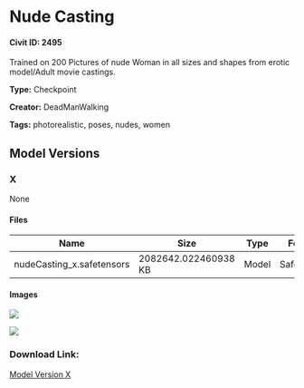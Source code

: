 # Nude Casting

#### Civit ID: 2495

<p>Trained on 200 Pictures of nude Woman in all sizes and shapes from erotic model/Adult movie castings.</p>

**Type:** Checkpoint

**Creator:** DeadManWalking

**Tags:** photorealistic, poses, nudes, women

## Model Versions

### X

None

#### Files

| Name | Size | Type | Format | Download Url | AutoV1 | AutoV2 | SHA256 | CRC32 | BLAKE3 |
| --- | --- | --- | --- | --- | --- | --- | --- | --- | --- |
| nudeCasting_x.safetensors | 2082642.022460938 KB | Model | SafeTensor | https://civitai.com/api/download/models/2738 | 0248DA5C | B9BFFDCAF3 | B9BFFDCAF341C376F73D165934110049328F7DBAC0A3D9A298BA9B2821AB3C1D | F9A130B0 | C838893AE51D09480F1677DB4D3639EB996942A6C47057D259B634691A69D024 |

#### Images

<p><img src="https://image.civitai.com/xG1nkqKTMzGDvpLrqFT7WA/bcd5e08e-8ab7-4cea-1d76-7bd76b03fb00/width=450/19733.jpeg" /></p>

<p><img src="https://image.civitai.com/xG1nkqKTMzGDvpLrqFT7WA/78f92fa3-9155-42f7-05cc-184793b47300/width=450/19734.jpeg" /></p>

### Download Link:

[Model Version X](https://civitai.com/api/download/models/2738)

